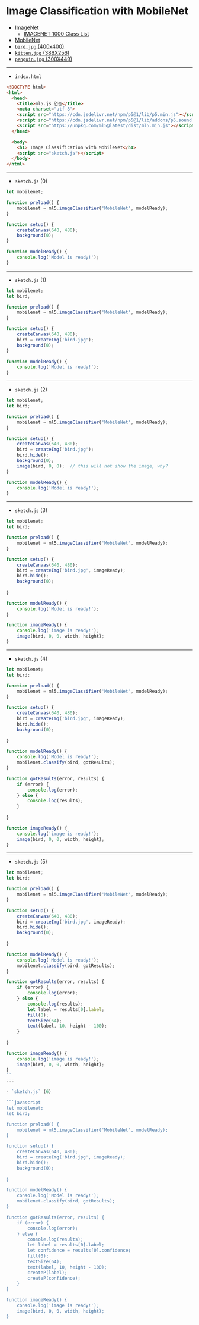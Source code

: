 #  Image Classification with MobileNet

- [ImageNet](https://www.image-net.org/)
  - [IMAGENET 1000 Class List](https://deeplearning.cms.waikato.ac.nz/user-guide/class-maps/IMAGENET/) 
- [MobileNet](https://github.com/tensorflow/tfjs-models/tree/master/mobilenet)
- [`bird.jpg` (400x400)](https://terabox.com/s/1YUYEqjWCRJCkzy9OZMW3xA)
- [`kitten.jpg` (386X256)](https://terabox.com/s/1pEWxQrrWqqPyYZprI1-Mvg)
- [`penguin.jpg` (300X449)](https://terabox.com/s/1ly_xkc6K2v_1-5JNeFDgbQ)

---

- `index.html`

```html
<!DOCTYPE html>
<html>
  <head>
    <title>ml5.js 연습</title>
    <meta charset="utf-8">
    <script src="https://cdn.jsdelivr.net/npm/p5@1/lib/p5.min.js"></script>
    <script src="https://cdn.jsdelivr.net/npm/p5@1/lib/addons/p5.sound.min.js"></script>
    <script src="https://unpkg.com/ml5@latest/dist/ml5.min.js"></script>
  </head>

  <body>
    <h1> Image Classification with MobileNet</h1>
    <script src="sketch.js"></script>
  </body>
</html>
```

---

- `sketch.js` (0)

```javascript
let mobilenet;

function preload() {
    mobilenet = ml5.imageClassifier('MobileNet', modelReady);
}

function setup() {
    createCanvas(640, 480);
    background(0);
}

function modelReady() {
    console.log('Model is ready!');
}
```
---

- `sketch.js` (1)

```javascript
let mobilenet;
let bird;

function preload() {
    mobilenet = ml5.imageClassifier('MobileNet', modelReady);
}

function setup() {
    createCanvas(640, 480);
    bird = createImg('bird.jpg');
    background(0);
}

function modelReady() {
    console.log('Model is ready!');
}
```

---

- `sketch.js` (2)

```javascript
let mobilenet;
let bird;

function preload() {
    mobilenet = ml5.imageClassifier('MobileNet', modelReady);
}

function setup() {
    createCanvas(640, 480);
    bird = createImg('bird.jpg');
    bird.hide();
    background(0);
    image(bird, 0, 0);  // this will not show the image, why?
}

function modelReady() {
    console.log('Model is ready!');
}
```

---

- `sketch.js` (3)

```javascript
let mobilenet;
let bird;

function preload() {
    mobilenet = ml5.imageClassifier('MobileNet', modelReady);
}

function setup() {
    createCanvas(640, 480);
    bird = createImg('bird.jpg', imageReady);
    bird.hide();
    background(0);
    
}

function modelReady() {
    console.log('Model is ready!');
}

function imageReady() {
    console.log('image is ready!');
    image(bird, 0, 0, width, height); 
}
```

---

- `sketch.js` (4)

```javascript
let mobilenet;
let bird;

function preload() {
    mobilenet = ml5.imageClassifier('MobileNet', modelReady);
}

function setup() {
    createCanvas(640, 480);
    bird = createImg('bird.jpg', imageReady);
    bird.hide();
    background(0);
    
}

function modelReady() {
    console.log('Model is ready!');
    mobilenet.classify(bird, gotResults);
}

function gotResults(error, results) { 
    if (error) {
        console.log(error);
    } else {
        console.log(results);
    }
    
}

function imageReady() {
    console.log('image is ready!');
    image(bird, 0, 0, width, height); 
}
```

---

- `sketch.js` (5)

```javascript
let mobilenet;
let bird;

function preload() {
    mobilenet = ml5.imageClassifier('MobileNet', modelReady);
}

function setup() {
    createCanvas(640, 480);
    bird = createImg('bird.jpg', imageReady);
    bird.hide();
    background(0);
    
}

function modelReady() {
    console.log('Model is ready!');
    mobilenet.classify(bird, gotResults);
}

function gotResults(error, results) { 
    if (error) {
        console.log(error);
    } else {
        console.log(results);
        let label = results[0].label;
        fill(0);
        textSize(64);
        text(label, 10, height - 100);
    }
    
}

function imageReady() {
    console.log('image is ready!');
    image(bird, 0, 0, width, height); 
}
``
---

- `sketch.js` (6)

```javascript
let mobilenet;
let bird;

function preload() {
    mobilenet = ml5.imageClassifier('MobileNet', modelReady);
}

function setup() {
    createCanvas(640, 480);
    bird = createImg('bird.jpg', imageReady);
    bird.hide();
    background(0);
    
}

function modelReady() {
    console.log('Model is ready!');
    mobilenet.classify(bird, gotResults);
}

function gotResults(error, results) { 
    if (error) {
        console.log(error);
    } else {
        console.log(results);
        let label = results[0].label;
        let confidence = results[0].confidence;
        fill(0);
        textSize(64);
        text(label, 10, height - 100);
        createP(label);
        createP(confidence);
    }
}

function imageReady() {
    console.log('image is ready!');
    image(bird, 0, 0, width, height); 
}
```

